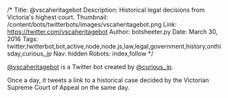 /*
Title: @vscaheritagebot
Description: Historical legal decisions from Victoria's highest court.
Thumbnail: /content/bots/twitterbots/images/vscaheritagebot.png
Link: https://twitter.com/vscaheritagebot
Author: botsheeter.py
Date: March 30, 2016
Tags: twitter,twitterbot,bot,active,node,node.js,law,legal,government,history,onthisday,curious_jp
Nav: hidden
Robots: index,follow
*/

[@vscaheritagebot](https://twitter.com/vscaheritagebot) is a Twitter bot created by [@curious_jp](https://twitter.com/curious_jp). 

Once a day, it tweets a link to a historical case decided by the Victorian Supreme Court of Appeal on the same day.

